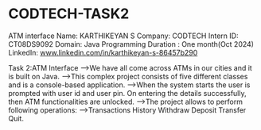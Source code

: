 # CODTECH-TASK2
ATM interface 
Name: KARTHIKEYAN S 
Company: CODTECH
Intern ID: CT08DS9092
Domain: Java Programming 
Duration : One month(Oct 2024) 
LinkedIn: www.linkedin.com/in/karthikeyan-s-86457b290


Task 2:ATM Interface
-->We have all come across ATMs in our cities and it is built on Java. 
-->This complex project consists of five different classes and is a console-based application. 
-->When the system starts the user is prompted with user id and user pin. On entering the details successfully, then ATM functionalities are unlocked.
-->The project allows to perform following operations:
-->Transactions History Withdraw Deposit Transfer Quit.
